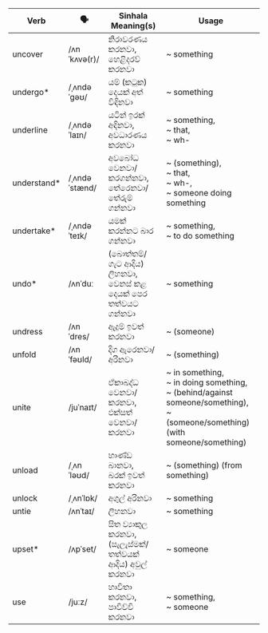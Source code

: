 | Verb         | 🗣️             | Sinhala Meaning(s)                              | Usage                                                                   |
| ------------ | ------------- | ----------------------------------------------- | ----------------------------------------------------------------------------------- |
| uncover      | /ʌnˈkʌvə(r)/  | නිරාවරණය කරනවා,<br>හෙළිදරව් කරනවා                         | ~ something                                                                               |
| undergo\*    | /ˌʌndəˈɡəʊ/   | යම් (කටුක) දෙයක් අත් විඳිනවා                            | ~ something                                                                               |
| underline    | /ˌʌndəˈlaɪn/  | යටින් ඉරක් අඳිනවා,<br>අවධාරණය කරනවා                       | ~ something,<br>~ that,<br>~ wh-                                                                |
| understand\* | /ˌʌndəˈstænd/ | අවබෝධ වෙනවා/කරගන්නවා,<br>තේරෙනවා/තේරුම් ගන්නවා                  | ~ (something),<br>~ that,<br>~ wh-,<br>~ someone doing something                                     |
| undertake\*  | /ˌʌndəˈteɪk/  | යමක් කරන්නට බාර ගන්නවා                               | ~ something,<br>~ to do something                                                                  |
| undo\*       | /ʌnˈduː       | (බොත්තම්/ගැට ආදිය) ලිහනවා,<br>වෙනස් කළ දෙයක් පෙර තත්වයට ගන්නවා | ~ something                                                                               |
| undress      | /ʌnˈdres/     | ඇදුම් ඉවත් කරනවා                                    | ~ (someone)                                                                              |
| unfold       | /ʌnˈfəʊld/    | දිග ඇරෙනවා/අරිනවා                                    | ~ (something)                                                                             |
| unite        | /juˈnaɪt/     | ඒකාබද්ධ වෙනවා/කරනවා,<br>එක්සත් වෙනවා/කරනවා                   | ~ in something,<br>~ in doing something,<br>~ (behind/against someone/something),<br>~ (someone/something) (with someone/something) |
| unload       | /ˌʌnˈləʊd/    | භාණ්ඩ බානවා,<br>බරක් ඉවත් කරනවා                        | ~ (something) (from something)                                                                  |
| unlock       | /ˌʌnˈlɒk/     | අගුල් අරිනවා                                        | ~ something                                                                               |
| untie        | /ʌnˈtaɪ/      | ලිහනවා                                            | ~ something                                                                               |
| upset\*      | /ʌpˈset/      | සිත ව්‍යාකුල කරනවා,<br>(සැලැස්මක්/තත්වයක් ආදිය) අවුල් කරනවා        | ~ someone                                                                                |
| use          | /juːz/        | භාවිතා කරනවා,<br>පාවිච්චි කරනවා                          | ~ something,<br>~ someone                                                                         |